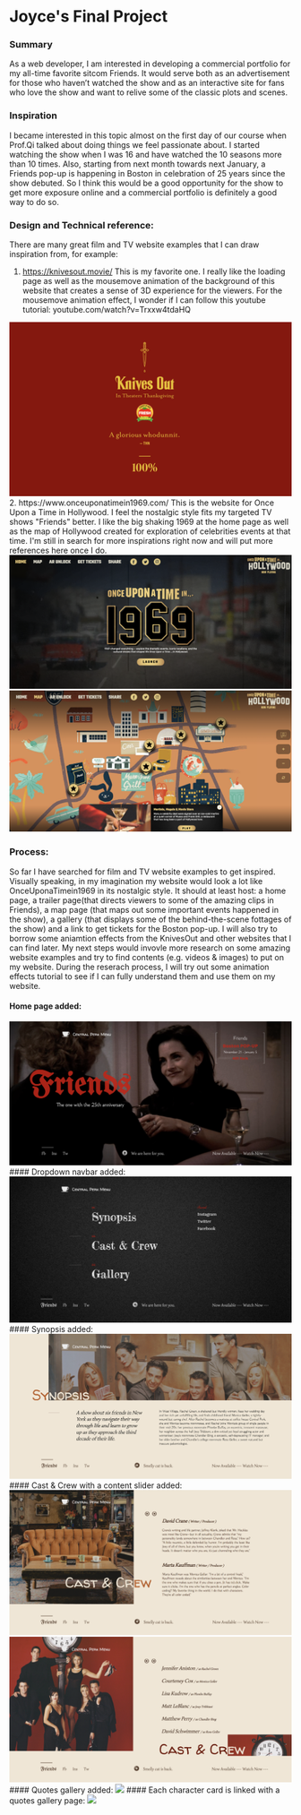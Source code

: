 # Joyce's Final Project
 
### Summary

As a web developer, I am interested in developing a commercial portfolio for my all-time favorite sitcom Friends. It would serve both as an advertisement for those who haven’t watched the show and as an interactive site for fans who love the show and want to relive some of the classic plots and scenes. 

### Inspiration

I became interested in this topic almost on the first day of our course when Prof.Qi talked about doing things we feel passionate about. I started watching the show when I was 16 and have watched the 10 seasons more than 10 times. Also, starting from next month towards next January, a Friends pop-up is happening in Boston in celebration of 25 years since the show debuted. So I think this would be a good opportunity for the show to get more exposure online and a commercial portfolio is definitely a good way to do so.

### Design and Technical reference:
There are many great film and TV website examples that I can draw inspiration from, for example:
1. https://knivesout.movie/ This is my favorite one. I really like the loading page as well as the mousemove animation of the background of this website that creates a sense of 3D experience for the viewers.
For the mousemove animation effect, I wonder if I can follow this youtube tutorial: youtube.com/watch?v=Trxxw4tdaHQ
<img src="images/knivesloading.png" alt="knivesoutloading">
2. https://www.onceuponatimein1969.com/ This is the website for Once Upon a Time in Hollywood. I feel the nostalgic style fits my targeted TV shows "Friends" better. I like the big shaking 1969 at the home page as well as the map of Hollywood created for exploration of celebrities events at that time. 
I'm still in search for more inspirations right now and will put more references here once I do.
<img src="images/1969home.png" alt="1969home">
<img src="images/1969maps.png" alt="1969map">


### Process:
So far I have searched for film and TV website examples to get inspired. Visually speaking, in my imagination my website would look a lot like OnceUponaTimein1969 in its nostalgic style. It should at least host: a home page, a trailer page(that directs viewers to some of the amazing clips in Friends), a map page (that maps out some important events happened in the show), a gallery (that displays some of the behind-the-scene fottages of the show) and a link to get tickets for the Boston pop-up.  I will also try to borrow some aniamtion effects from the KnivesOut and other websites that I can find later. My next steps would invovle more research on some amazing website examples and try to find contents (e.g. videos & images) to put on my website. During the reserach process, I will try out some animation effects tutorial to see if I can fully understand them and use them on my website. 

#### Home page added:
<img src="READMEimg/home.png">
#### Dropdown navbar added:
<img src="READMEimg/navbar.png">
#### Synopsis added:
<img src="READMEimg/synopsis.png">
#### Cast & Crew with a content slider added:
<img src="READMEimg/castcrew1.png">
<img src="READMEimg/castcrew2.png">
#### Quotes gallery added:
<img src="READMEimg/gallery.png">
#### Each character card is linked with a quotes gallery page:
<img src="READMEimg/gallerydetailed.png">

